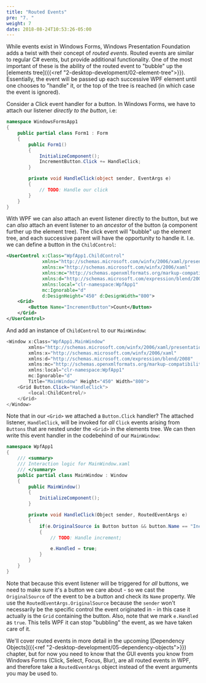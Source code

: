 ```yaml
---
title: "Routed Events"
pre: "7. "
weight: 7
date: 2018-08-24T10:53:26-05:00
---
```


While events exist in Windows Forms, Windows Presentation Foundation adds a twist with their concept of _routed events_.  Routed events are similar to regular C# events, but provide additional functionality.  One of the most important of these is the ability of the routed event to "bubble" up the [elements tree]({{<ref "2-desktop-development/02-element-tree">}}).  Essentially, the event will be passed up each successive WPF element until one chooses to "handle" it, or the top of the tree is reached (in which case the event is ignored). 

Consider a Click event handler for a button.  In Windows Forms, we have to attach our listener _directly to the button_, i.e:

```csharp
namespace WindowsFormsApp1
{
    public partial class Form1 : Form
    {
        public Form1()
        {
            InitializeComponent();
            IncrementButton.Click += HandleClick;
        }

        private void HandleClick(object sender, EventArgs e)
        {
            // TODO: Handle our click
        }
    }
}
```

With WPF we can also attach an event listener directly to the button, but we can _also_ attach an event listener to an _ancestor_ of the button (a component further up the element tree).  The click event will "bubble" up the element tree, and each successive parent will have the opportunity to handle it.  I.e. we can define a button in the `ChildControl`:

```xml
<UserControl x:Class="WpfApp1.ChildControl"
             xmlns="http://schemas.microsoft.com/winfx/2006/xaml/presentation"
             xmlns:x="http://schemas.microsoft.com/winfx/2006/xaml"
             xmlns:mc="http://schemas.openxmlformats.org/markup-compatibility/2006" 
             xmlns:d="http://schemas.microsoft.com/expression/blend/2008" 
             xmlns:local="clr-namespace:WpfApp1"
             mc:Ignorable="d" 
             d:DesignHeight="450" d:DesignWidth="800">
    <Grid>
        <Button Name="IncrementButton">Count</Button>
    </Grid>
</UserControl>
```

And add an instance of `ChildControl` to our `MainWindow`:

```csharp
<Window x:Class="WpfApp1.MainWindow"
        xmlns="http://schemas.microsoft.com/winfx/2006/xaml/presentation"
        xmlns:x="http://schemas.microsoft.com/winfx/2006/xaml"
        xmlns:d="http://schemas.microsoft.com/expression/blend/2008"
        xmlns:mc="http://schemas.openxmlformats.org/markup-compatibility/2006"
        xmlns:local="clr-namespace:WpfApp1"
        mc:Ignorable="d"
        Title="MainWindow" Height="450" Width="800">
    <Grid Button.Click="HandleClick">
        <local:ChildControl/>        
    </Grid>
</Window>
```

Note that in our `<Grid>` we attached a `Button.Click` handler?  The attached listener, `HandleClick`, will be invoked for _all_ `Click` events arising from `Buttons` that are nested under the `<Grid>` in the elements tree.  We can then write this event handler in the codebehind of our `MainWindow`:

```csharp
namespace WpfApp1
{
    /// <summary>
    /// Interaction logic for MainWindow.xaml
    /// </summary>
    public partial class MainWindow : Window
    {
        public MainWindow()
        {
            InitializeComponent();
        }

        private void HandleClick(Object sender, RoutedEventArgs e)
        {
            if(e.OriginalSource is Button button && button.Name == "IncrementButton")
            {
                // TODO: Handle increment;

                e.Handled = true;
            }
        }
    }
}
```

Note that because this event listener will be triggered for _all_ buttons, we need to make sure it's a button we care about - so we cast the `OriginalSource` of the event to be a button and check its `Name` property.  We use the `RoutedEventArgs.OriginalSource` because the `sender` won't necessarily be the specific control the event originated in - in this case it actually is the `Grid` containing the button.  Also, note that we mark `e.Handled` as `true`.  This tells WPF it can stop "bubbling" the event, as we have taken care of it.

We'll cover routed events in more detail in the upcoming [Dependency Objects]({{<ref "2-desktop-development/05-dependency-objects">}}) chapter, but for now you need to know that the GUI events you know from Windows Forms (Click, Select, Focus, Blur), are all routed events in WPF, and therefore take a `RoutedEventArgs` object instead of the event arguments you may be used to. 